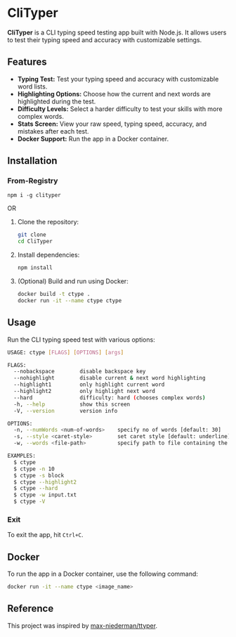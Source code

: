 # CliTyper

**CliTyper** is a CLI typing speed testing app built with Node.js. It allows users to test their typing speed and accuracy with customizable settings.

## Features

- **Typing Test:** Test your typing speed and accuracy with customizable word lists.
- **Highlighting Options:** Choose how the current and next words are highlighted during the test.
- **Difficulty Levels:** Select a harder difficulty to test your skills with more complex words.
- **Stats Screen:** View your raw speed, typing speed, accuracy, and mistakes after each test.
- **Docker Support:** Run the app in a Docker container.

## Installation

### From-Registry

```
npm i -g clityper
```

OR

1. Clone the repository:

   ```bash
   git clone
   cd CliTyper
   ```

2. Install dependencies:

   ```bash
   npm install
   ```

3. (Optional) Build and run using Docker:
   ```bash
   docker build -t ctype .
   docker run -it --name ctype ctype
   ```

## Usage

Run the CLI typing speed test with various options:

```bash
USAGE: ctype [FLAGS] [OPTIONS] [args]

FLAGS:
  --nobackspace        disable backspace key
  --nohighlight        disable current & next word highlighting
  --highlight1         only highlight current word
  --highlight2         only highlight next word
  --hard               difficulty: hard (chooses complex words)
  -h, --help           show this screen
  -V, --version        version info

OPTIONS:
  -n, --numWords <num-of-words>    specify no of words [default: 30]
  -s, --style <caret-style>        set caret style [default: underline][possible: underline, block]
  -w, --words <file-path>          specify path to file containing the words to choose for test (MUST BE SPACE SEPARATED CONTENT)

EXAMPLES:
  $ ctype
  $ ctype -n 10
  $ ctype -s block
  $ ctype --highlight2
  $ ctype --hard
  $ ctype -w input.txt
  $ ctype -V
```

### Exit

To exit the app, hit `Ctrl+C`.

## Docker

To run the app in a Docker container, use the following command:

```bash
docker run -it --name ctype <image_name>
```

## Reference

This project was inspired by [max-niederman/ttyper](https://github.com/max-niederman/ttyper).
